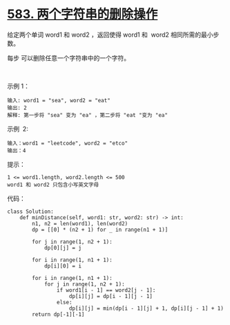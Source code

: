 # [583. 两个字符串的删除操作](https://leetcode-cn.com/problems/delete-operation-for-two-strings/)

给定两个单词 word1 和 word2 ，返回使得 word1 和  word2 相同所需的最小步数。

每步 可以删除任意一个字符串中的一个字符。

 

示例 1：
```
输入: word1 = "sea", word2 = "eat"
输出: 2
解释: 第一步将 "sea" 变为 "ea" ，第二步将 "eat "变为 "ea"
```
示例  2:
```
输入：word1 = "leetcode", word2 = "etco"
输出：4
```

提示：
```
1 <= word1.length, word2.length <= 500
word1 和 word2 只包含小写英文字母
```

代码：
```python3
class Solution:
    def minDistance(self, word1: str, word2: str) -> int:
        n1, n2 = len(word1), len(word2)
        dp = [[0] * (n2 + 1) for _ in range(n1 + 1)]

        for j in range(1, n2 + 1):
            dp[0][j] = j
        
        for i in range(1, n1 + 1):
            dp[i][0] = i
        
        for i in range(1, n1 + 1):
            for j in range(1, n2 + 1):
                if word1[i - 1] == word2[j - 1]:
                    dp[i][j] = dp[i - 1][j - 1]
                else:
                    dp[i][j] = min(dp[i - 1][j] + 1, dp[i][j - 1] + 1)
        return dp[-1][-1]
```